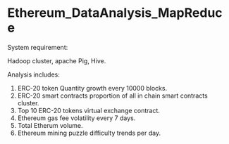 # Ethereum_DataAnalysis_MapReduce
System requirement:

Hadoop cluster, apache Pig, Hive.

Analysis includes:
1. ERC-20 token Quantity growth every 10000 blocks.
2. ERC-20 smart contracts proportion of all in chain smart
contracts cluster.
3. Top 10 ERC-20 tokens virtual exchange contract.
4. Ethereum gas fee volatility every 7 days.
5. Total Etherum volume.
6. Ethereum mining puzzle difficulty trends per day.
